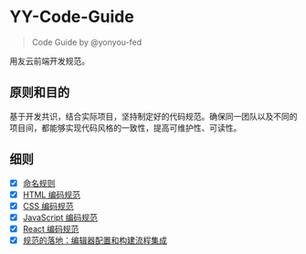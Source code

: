 # YY-Code-Guide

> Code Guide by @yonyou-fed

用友云前端开发规范。

## 原则和目的

基于开发共识，结合实际项目，坚持制定好的代码规范。确保同一团队以及不同的项目间，都能够实现代码风格的一致性，提高可维护性、可读性。

## 细则

- [x] [命名规则](./命名规则.md)
- [x] [HTML 编码规范](./HTML.md)
- [x] [CSS 编码规范](./CSS.md)
- [x] [JavaScript 编码规范](./JavaScript.md)
- [x] [React 编码规范](./React.md)
- [x] [规范的落地：编辑器配置和构建流程集成](./编辑器配置和相应构建检查.md)
